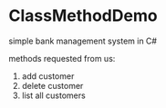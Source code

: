 # ClassMethodDemo
simple bank management system in C#

methods requested from us:
1) add customer
2) delete customer
3) list all customers
